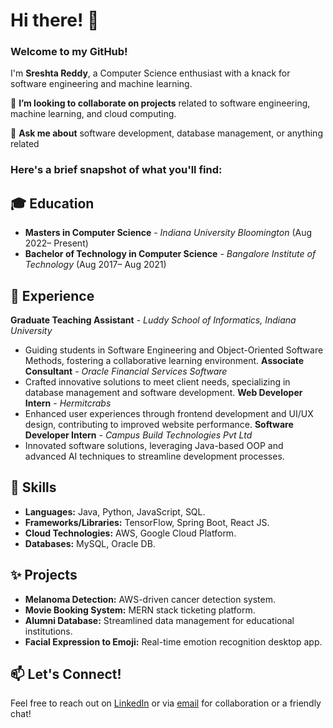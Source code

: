 # Hi there! 👋

### **Welcome to my GitHub!**

I'm **Sreshta Reddy**, a Computer Science enthusiast with a knack for software engineering and machine learning. 

👯 **I’m looking to collaborate on projects** related to software engineering, machine learning, and cloud computing.

💬 **Ask me about** software development, database management, or anything related 

### **Here's a brief snapshot of what you'll find:**
## 🎓 **Education**
- **Masters in Computer Science** - *Indiana University Bloomington*                                                                (Aug 2022– Present)
- **Bachelor of Technology in Computer Science** - *Bangalore Institute of Technology*                                              (Aug 2017– Aug 2021)

## 💼 **Experience**
**Graduate Teaching Assistant** - *Luddy School of Informatics, Indiana University*
- Guiding students in Software Engineering and Object-Oriented Software Methods, fostering a collaborative learning environment.
**Associate Consultant** - *Oracle Financial Services Software*
- Crafted innovative solutions to meet client needs, specializing in database management and software development.
**Web Developer Intern** - *Hermitcrabs*
- Enhanced user experiences through frontend development and UI/UX design, contributing to improved website performance.
**Software Developer Intern** - *Campus Build Technologies Pvt Ltd*
- Innovated software solutions, leveraging Java-based OOP and advanced AI techniques to streamline development processes.

## 🚀 **Skills**
- **Languages:** Java, Python, JavaScript, SQL.
- **Frameworks/Libraries:** TensorFlow, Spring Boot, React JS.
- **Cloud Technologies:** AWS, Google Cloud Platform.
- **Databases:** MySQL, Oracle DB.

## ✨ **Projects**
- **Melanoma Detection:** AWS-driven cancer detection system.
- **Movie Booking System:** MERN stack ticketing platform.
- **Alumni Database:** Streamlined data management for educational institutions.
- **Facial Expression to Emoji:** Real-time emotion recognition desktop app.

## 📫 **Let's Connect!**
Feel free to reach out on [LinkedIn](linkedin.com/in/sreshtareddy) or via [email](mailto:sreshtareddy001@gmail.com) for collaboration or a friendly chat!
